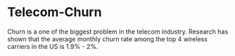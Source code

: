 # Telecom-Churn
Churn is a one of the biggest problem in the telecom industry. Research has shown that the average monthly churn rate among the top 4 wireless carriers in the US is 1.9% - 2%.
